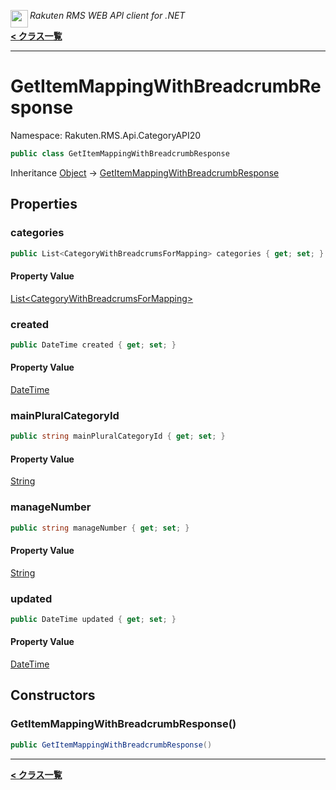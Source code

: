 <img align="left" style="height: 2em;" src="https://webservice.rakuten.co.jp/favicon.ico"><em>Rakuten RMS WEB API client for .NET</em>

[**< クラス一覧**](./)
- - -

# GetItemMappingWithBreadcrumbResponse

Namespace: Rakuten.RMS.Api.CategoryAPI20

```csharp
public class GetItemMappingWithBreadcrumbResponse
```

Inheritance [Object](https://docs.microsoft.com/en-us/dotnet/api/system.object) → [GetItemMappingWithBreadcrumbResponse](./rakuten.rms.api.categoryapi20.getitemmappingwithbreadcrumbresponse)

## Properties

### <a id="properties-categories"/>**categories**

```csharp
public List<CategoryWithBreadcrumsForMapping> categories { get; set; }
```

#### Property Value

[List&lt;CategoryWithBreadcrumsForMapping&gt;](https://docs.microsoft.com/en-us/dotnet/api/system.collections.generic.list-1)<br>

### <a id="properties-created"/>**created**

```csharp
public DateTime created { get; set; }
```

#### Property Value

[DateTime](https://docs.microsoft.com/en-us/dotnet/api/system.datetime)<br>

### <a id="properties-mainpluralcategoryid"/>**mainPluralCategoryId**

```csharp
public string mainPluralCategoryId { get; set; }
```

#### Property Value

[String](https://docs.microsoft.com/en-us/dotnet/api/system.string)<br>

### <a id="properties-managenumber"/>**manageNumber**

```csharp
public string manageNumber { get; set; }
```

#### Property Value

[String](https://docs.microsoft.com/en-us/dotnet/api/system.string)<br>

### <a id="properties-updated"/>**updated**

```csharp
public DateTime updated { get; set; }
```

#### Property Value

[DateTime](https://docs.microsoft.com/en-us/dotnet/api/system.datetime)<br>

## Constructors

### <a id="constructors-.ctor"/>**GetItemMappingWithBreadcrumbResponse()**

```csharp
public GetItemMappingWithBreadcrumbResponse()
```


- - -
[**< クラス一覧**](./)

